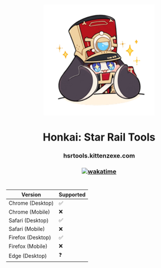 <p align="center">
  <img width="300" alt="pompom" src="static/images/icon/Pom-Pom_Sticker_11.webp">
  <h1 align="center">Honkai: Star Rail Tools</h1>
  <h3 align="center">hsrtools.kittenzexe.com</h3>
  <h3 align="center"><a href="https://wakatime.com/badge/user/5fe734af-2708-4102-825d-758345a89313/project/45960e17-9e87-4d0d-8648-1b846c8c17d7"><img src="https://wakatime.com/badge/user/5fe734af-2708-4102-825d-758345a89313/project/45960e17-9e87-4d0d-8648-1b846c8c17d7.svg" alt="wakatime"></a></h3>
</p>

<h1></h1>

| Version           | Supported          |
| ----------------- | ------------------ |
| Chrome (Desktop)  | :white_check_mark: |
| Chrome (Mobile)   | :x:                |
| Safari (Desktop)  | :white_check_mark: |
| Safari (Mobile)   | :x:                |
| Firefox (Desktop) | :white_check_mark: |
| Firefox (Mobile)  | :x:                |
| Edge (Desktop)    | :question:         | 
